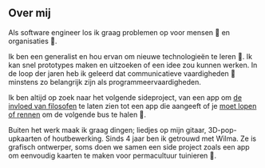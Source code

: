 Over mij
---------------

Als software engineer los ik graag problemen op voor mensen 🧑 en organisaties&nbsp;💼.

Ik ben een generalist en hou ervan om nieuwe technologieën te leren&nbsp;🚀. Ik kan snel prototypes maken en uitzoeken of een idee zou kunnen werken. In de loop der jaren heb ik geleerd dat communicatieve vaardigheden 💬 minstens zo belangrijk zijn als programmeervaardigheden.

Ik ben altijd op zoek naar het volgende sideproject, van een app om [de invloed van filosofen](https://influence.danielbeeke.nl) te laten zien tot een app die aangeeft of je [moet lopen of rennen](https://ov.danielbeeke.nl) om de volgende bus te halen 🏃.

Buiten het werk maak ik graag dingen; liedjes op mijn gitaar, 3D-pop-upkaarten of houtbewerking. Sinds 4 jaar ben ik getrouwd met Wilma. Ze is grafisch ontwerper, soms doen we samen een side project zoals een app om eenvoudig kaarten te maken voor permacultuur tuinieren 🌿.
